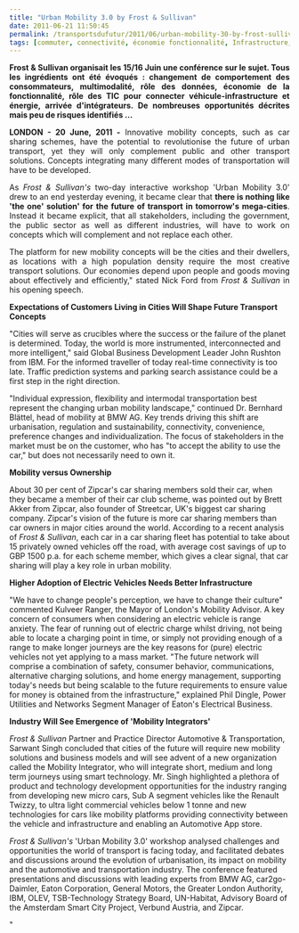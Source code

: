 ```yaml
---
title: "Urban Mobility 3.0 by Frost & Sullivan"
date: 2011-06-21 11:50:45
permalink: /transportsdufutur/2011/06/urban-mobility-30-by-frost-sullivan.html
tags: [commuter, connectivité, économie fonctionnalité, Infrastructure, innovation, marketing individualisé, multimodes, partage de données, Service de mobilité, transition générationnelle]
---
```


<p style="text-align: justify"><strong>Frost & Sullivan organisait les 15/16 Juin une conférence sur le sujet. Tous les ingrédients ont été évoqués : changement de comportement des consommateurs, multimodalité, rôle des données, économie de la fonctionnalité, rôle des TIC pour connecter véhicule-infrastructure et énergie, arrivée d'intégrateurs. De nombreuses opportunités décrites mais peu de risques identifiés ...</strong></p> <p style="text-align: justify"><strong>LONDON</strong><strong> - </strong><strong>20 June, 2011</strong><strong> -</strong> Innovative mobility concepts, such as car sharing schemes, have the potential to revolutionise the future of urban transport, yet they will only complement public and other transport solutions. Concepts integrating many different modes of transportation will have to be developed.</p> <p style="text-align: justify">As <em>Frost & Sullivan's</em> two-day interactive workshop 'Urban Mobility 3.0' drew to an end yesterday evening, it became clear that <strong>there is nothing like 'the one' solution' for the future of transport in tomorrow's mega-cities</strong>. Instead it became explicit, that all stakeholders, including the government, the public sector as well as different industries, will have to work on concepts which will complement and not replace each other.</p> <p style="text-align: justify">The platform for new mobility concepts will be the cities and their dwellers, as locations with a high population density require the most creative transport solutions. Our economies depend upon people and goods moving about effectively and efficiently," stated Nick Ford from <em>Frost & Sullivan</em> in his opening speech. </p>  <!--more-->   <p style=""text-align: justify""><strong>Expectations of Customers Living in Cities Will Shape Future Transport Concepts</strong></p> <p style=""text-align: justify"">"Cities will serve as crucibles where the success or the failure of the planet is determined. Today, the world is more instrumented, interconnected and more intelligent," said Global Business Development Leader John Rushton from IBM. For the informed traveller of today real-time connectivity is too late. Traffic prediction systems and parking search assistance could be a first step in the right direction.</p> <p style=""text-align: justify"">"Individual expression, flexibility and intermodal transportation best represent the changing urban mobility landscape," continued Dr. Bernhard Blättel, head of mobility at BMW AG. Key trends driving this shift are urbanisation, regulation and sustainability, connectivity, convenience, preference changes and individualization. The focus of stakeholders in the market must be on the customer, who has "to accept the ability to use the car," but does not necessarily need to own it.</p> <p style=""text-align: justify""><strong>Mobility versus Ownership</strong></p> <p style=""text-align: justify"">About 30 per cent of Zipcar's car sharing members sold their car, when they became a member of their car club scheme, was pointed out by Brett Akker from Zipcar, also founder of Streetcar, UK's biggest car sharing company. Zipcar's vision of the future is more car sharing members than car owners in major cities around the world. According to a recent analysis of <em>Frost & Sullivan</em>, each car in a car sharing fleet has potential to take about 15 privately owned vehicles off the road, with average cost savings of up to GBP 1500 p.a. for each scheme member, which gives a clear signal, that car sharing will play a key role in urban mobility.</p> <p style=""text-align: justify""><strong>Higher Adoption of Electric Vehicles Needs Better Infrastructure</strong></p> <p style=""text-align: justify"">"We have to change people's perception, we have to change their culture" commented Kulveer Ranger, the Mayor of London's Mobility Advisor. A key concern of consumers when considering an electric vehicle is range anxiety. The fear of running out of electric charge whilst driving, not being able to locate a charging point in time, or simply not providing enough of a range to make longer journeys are the key reasons for (pure) electric vehicles not yet applying to a mass market. "The future network will comprise a combination of safety, consumer behavior, communications, alternative charging solutions, and home energy management, supporting today's needs but being scalable to the future requirements to ensure value for money is obtained from the infrastructure," explained Phil Dingle, Power Utilities and Networks Segment Manager of Eaton's Electrical Business.</p> <p style=""text-align: justify""><strong>Industry Will See Emergence of 'Mobility Integrators'</strong></p> <p style=""text-align: justify""><em>Frost & Sullivan</em> Partner and Practice Director Automotive & Transportation, Sarwant Singh concluded that cities of the future will require new mobility solutions and business models and will see advent of a new organization called the Mobility Integrator, who will integrate short, medium and long term journeys using smart technology. Mr. Singh highlighted a plethora of product and technology development opportunities for the industry ranging from developing new micro cars, Sub A segment vehicles like the Renault Twizzy, to ultra light commercial vehicles below 1 tonne and new technologies for cars like mobility platforms providing connectivity between the vehicle and infrastructure and enabling an Automotive App store.</p> <p style=""text-align: justify""><em>Frost & Sullivan's</em> 'Urban Mobility 3.0' workshop analysed challenges and opportunities the world of transport is facing today, and facilitated debates and discussions around the evolution of urbanisation, its impact on mobility and the automotive and transportation industry. The conference featured presentations and discussions with leading experts from BMW AG, car2go-Daimler, Eaton Corporation, General Motors, the Greater London Authority, IBM, OLEV, TSB-Technology Strategy Board, UN-Habitat, Advisory Board of the Amsterdam Smart City Project, Verbund Austria, and Zipcar.</p>"
